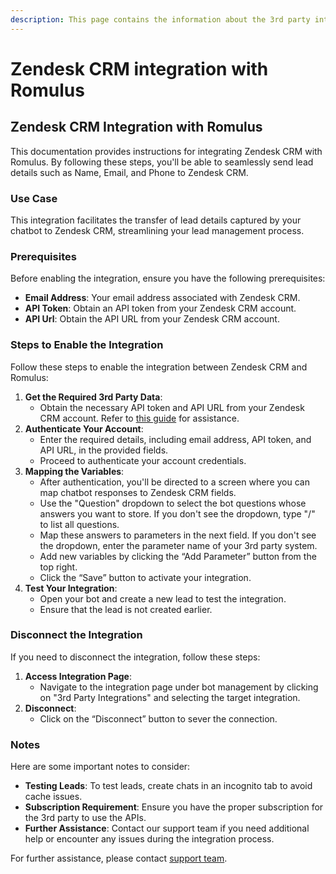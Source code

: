 ```yaml
---
description: This page contains the information about the 3rd party integrations.
---
```


# Zendesk CRM integration with Romulus

## Zendesk CRM Integration with Romulus

This documentation provides instructions for integrating Zendesk CRM with Romulus. By following these steps, you'll be able to seamlessly send lead details such as Name, Email, and Phone to Zendesk CRM.

### Use Case

This integration facilitates the transfer of lead details captured by your chatbot to Zendesk CRM, streamlining your lead management process.

### Prerequisites

Before enabling the integration, ensure you have the following prerequisites:

* **Email Address**: Your email address associated with Zendesk CRM.
* **API Token**: Obtain an API token from your Zendesk CRM account.
* **API Url**: Obtain the API URL from your Zendesk CRM account.

### Steps to Enable the Integration

Follow these steps to enable the integration between Zendesk CRM and Romulus:

1. **Get the Required 3rd Party Data**:
   * Obtain the necessary API token and API URL from your Zendesk CRM account. Refer to [this guide](https://support.zendesk.com/hc/en-us/articles/4408889192858-Managing-access-to-the-Zendesk-API) for assistance.
2. **Authenticate Your Account**:
   * Enter the required details, including email address, API token, and API URL, in the provided fields.
   * Proceed to authenticate your account credentials.
3. **Mapping the Variables**:
   * After authentication, you'll be directed to a screen where you can map chatbot responses to Zendesk CRM fields.
   * Use the "Question" dropdown to select the bot questions whose answers you want to store. If you don't see the dropdown, type "/" to list all questions.
   * Map these answers to parameters in the next field. If you don't see the dropdown, enter the parameter name of your 3rd party system.
   * Add new variables by clicking the “Add Parameter” button from the top right.
   * Click the “Save” button to activate your integration.
4. **Test Your Integration**:
   * Open your bot and create a new lead to test the integration.
   * Ensure that the lead is not created earlier.

### Disconnect the Integration

If you need to disconnect the integration, follow these steps:

1. **Access Integration Page**:
   * Navigate to the integration page under bot management by clicking on "3rd Party Integrations" and selecting the target integration.
2. **Disconnect**:
   * Click on the “Disconnect” button to sever the connection.

### Notes

Here are some important notes to consider:

* **Testing Leads**: To test leads, create chats in an incognito tab to avoid cache issues.
* **Subscription Requirement**: Ensure you have the proper subscription for the 3rd party to use the APIs.
* **Further Assistance**: Contact our support team if you need additional help or encounter any issues during the integration process.

For further assistance, please contact [support team](mailto:support@example.com).
